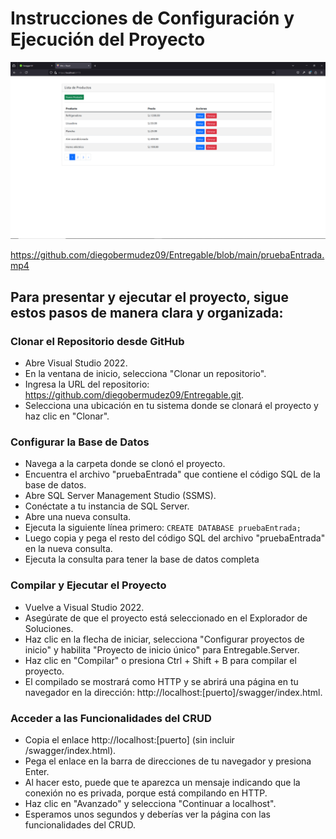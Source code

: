 
# Instrucciones de Configuración y Ejecución del Proyecto

![](https://github.com/diegobermudez09/Entregable/blob/main/Sistema.png)

https://github.com/diegobermudez09/Entregable/blob/main/pruebaEntrada.mp4
## Para presentar y ejecutar el proyecto, sigue estos pasos de manera clara y organizada:

###  Clonar el Repositorio desde GitHub

- Abre Visual Studio 2022.
- En la ventana de inicio, selecciona "Clonar un repositorio".
- Ingresa la URL del repositorio: https://github.com/diegobermudez09/Entregable.git.
- Selecciona una ubicación en tu sistema donde se clonará el proyecto y haz clic en "Clonar".

###  Configurar la Base de Datos

- Navega a la carpeta donde se clonó el proyecto.
- Encuentra el archivo "pruebaEntrada" que contiene el código SQL de la base de datos.
- Abre SQL Server Management Studio (SSMS).
- Conéctate a tu instancia de SQL Server.
- Abre una nueva consulta.
- Ejecuta la siguiente línea primero: `CREATE DATABASE pruebaEntrada;`
- Luego copia y pega el resto del código SQL del archivo "pruebaEntrada" en la nueva consulta.
- Ejecuta la consulta para tener la base de datos completa

###   Compilar y Ejecutar el Proyecto

- Vuelve a Visual Studio 2022.
- Asegúrate de que el proyecto está seleccionado en el Explorador de Soluciones.
- Haz clic en la flecha de iniciar, selecciona "Configurar proyectos de inicio" y habilita "Proyecto de inicio único" para Entregable.Server.
- Haz clic en "Compilar" o presiona Ctrl + Shift + B para compilar el proyecto.
- El compilado se mostrará como HTTP y se abrirá una página en tu navegador en la dirección: http://localhost:[puerto]/swagger/index.html.

###   Acceder a las Funcionalidades del CRUD

- Copia el enlace http://localhost:[puerto] (sin incluir /swagger/index.html).
- Pega el enlace en la barra de direcciones de tu navegador y presiona Enter.
- Al hacer esto, puede que te aparezca un mensaje indicando que la conexión no es privada, porque está compilando en HTTP.
- Haz clic en "Avanzado" y selecciona "Continuar a localhost".
- Esperamos unos segundos y deberías ver la página con las funcionalidades del CRUD.
